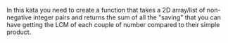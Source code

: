In this kata you need to create a function that takes a 2D array/list of non-negative integer pairs and returns the sum of all the "saving" that you can have getting the LCM of each couple of number compared to their simple product.